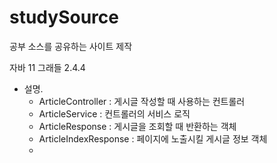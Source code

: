 # studySource
공부 소스를 공유하는 사이트 제작

자바 11
그래들
2.4.4

* 설명.
    * ArticleController : 게시글 작성할 때 사용하는 컨트롤러
    * ArticleService : 컨트롤러의 서비스 로직 
    * ArticleResponse : 게시글을 조회할 때 반환하는 객체
    * ArticleIndexResponse : 페이지에 노출시킬 게시글 정보 객체
    *
